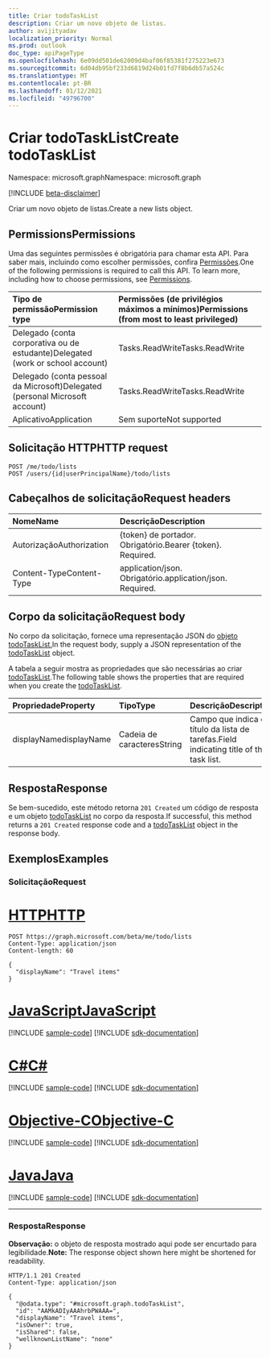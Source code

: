 ```yaml
---
title: Criar todoTaskList
description: Criar um novo objeto de listas.
author: avijityadav
localization_priority: Normal
ms.prod: outlook
doc_type: apiPageType
ms.openlocfilehash: 6e09dd501de62009d4baf06f85381f275223e673
ms.sourcegitcommit: 6d04db95bf233d6819d24b01fd7f8b6db57a524c
ms.translationtype: MT
ms.contentlocale: pt-BR
ms.lasthandoff: 01/12/2021
ms.locfileid: "49796700"
---
```

# <a name="create-todotasklist"></a><span data-ttu-id="d0b68-103">Criar todoTaskList</span><span class="sxs-lookup"><span data-stu-id="d0b68-103">Create todoTaskList</span></span>
<span data-ttu-id="d0b68-104">Namespace: microsoft.graph</span><span class="sxs-lookup"><span data-stu-id="d0b68-104">Namespace: microsoft.graph</span></span>

[!INCLUDE [beta-disclaimer](../../includes/beta-disclaimer.md)]

<span data-ttu-id="d0b68-105">Criar um novo objeto de listas.</span><span class="sxs-lookup"><span data-stu-id="d0b68-105">Create a new lists object.</span></span>

## <a name="permissions"></a><span data-ttu-id="d0b68-106">Permissions</span><span class="sxs-lookup"><span data-stu-id="d0b68-106">Permissions</span></span>
<span data-ttu-id="d0b68-p101">Uma das seguintes permissões é obrigatória para chamar esta API. Para saber mais, incluindo como escolher permissões, confira [Permissões](/graph/permissions-reference).</span><span class="sxs-lookup"><span data-stu-id="d0b68-p101">One of the following permissions is required to call this API. To learn more, including how to choose permissions, see [Permissions](/graph/permissions-reference).</span></span>

|<span data-ttu-id="d0b68-109">Tipo de permissão</span><span class="sxs-lookup"><span data-stu-id="d0b68-109">Permission type</span></span>|<span data-ttu-id="d0b68-110">Permissões (de privilégios máximos a mínimos)</span><span class="sxs-lookup"><span data-stu-id="d0b68-110">Permissions (from most to least privileged)</span></span>|
|:---|:---|
|<span data-ttu-id="d0b68-111">Delegado (conta corporativa ou de estudante)</span><span class="sxs-lookup"><span data-stu-id="d0b68-111">Delegated (work or school account)</span></span>|<span data-ttu-id="d0b68-112">Tasks.ReadWrite</span><span class="sxs-lookup"><span data-stu-id="d0b68-112">Tasks.ReadWrite</span></span>|
|<span data-ttu-id="d0b68-113">Delegado (conta pessoal da Microsoft)</span><span class="sxs-lookup"><span data-stu-id="d0b68-113">Delegated (personal Microsoft account)</span></span>|<span data-ttu-id="d0b68-114">Tasks.ReadWrite</span><span class="sxs-lookup"><span data-stu-id="d0b68-114">Tasks.ReadWrite</span></span>|
|<span data-ttu-id="d0b68-115">Aplicativo</span><span class="sxs-lookup"><span data-stu-id="d0b68-115">Application</span></span>|<span data-ttu-id="d0b68-116">Sem suporte</span><span class="sxs-lookup"><span data-stu-id="d0b68-116">Not supported</span></span>|

## <a name="http-request"></a><span data-ttu-id="d0b68-117">Solicitação HTTP</span><span class="sxs-lookup"><span data-stu-id="d0b68-117">HTTP request</span></span>

<!-- {
  "blockType": "ignored"
}
-->
``` http
POST /me/todo/lists
POST /users/{id|userPrincipalName}/todo/lists
```

## <a name="request-headers"></a><span data-ttu-id="d0b68-118">Cabeçalhos de solicitação</span><span class="sxs-lookup"><span data-stu-id="d0b68-118">Request headers</span></span>
|<span data-ttu-id="d0b68-119">Nome</span><span class="sxs-lookup"><span data-stu-id="d0b68-119">Name</span></span>|<span data-ttu-id="d0b68-120">Descrição</span><span class="sxs-lookup"><span data-stu-id="d0b68-120">Description</span></span>|
|:---|:---|
|<span data-ttu-id="d0b68-121">Autorização</span><span class="sxs-lookup"><span data-stu-id="d0b68-121">Authorization</span></span>|<span data-ttu-id="d0b68-p102">{token} de portador. Obrigatório.</span><span class="sxs-lookup"><span data-stu-id="d0b68-p102">Bearer {token}. Required.</span></span>|
|<span data-ttu-id="d0b68-124">Content-Type</span><span class="sxs-lookup"><span data-stu-id="d0b68-124">Content-Type</span></span>|<span data-ttu-id="d0b68-p103">application/json. Obrigatório.</span><span class="sxs-lookup"><span data-stu-id="d0b68-p103">application/json. Required.</span></span>|

## <a name="request-body"></a><span data-ttu-id="d0b68-127">Corpo da solicitação</span><span class="sxs-lookup"><span data-stu-id="d0b68-127">Request body</span></span>
<span data-ttu-id="d0b68-128">No corpo da solicitação, fornece uma representação JSON do [objeto todoTaskList.](../resources/todotasklist.md)</span><span class="sxs-lookup"><span data-stu-id="d0b68-128">In the request body, supply a JSON representation of the [todoTaskList](../resources/todotasklist.md) object.</span></span>

<span data-ttu-id="d0b68-129">A tabela a seguir mostra as propriedades que são necessárias ao criar [todoTaskList](../resources/todotasklist.md).</span><span class="sxs-lookup"><span data-stu-id="d0b68-129">The following table shows the properties that are required when you create the [todoTaskList](../resources/todotasklist.md).</span></span>

|<span data-ttu-id="d0b68-130">Propriedade</span><span class="sxs-lookup"><span data-stu-id="d0b68-130">Property</span></span>|<span data-ttu-id="d0b68-131">Tipo</span><span class="sxs-lookup"><span data-stu-id="d0b68-131">Type</span></span>|<span data-ttu-id="d0b68-132">Descrição</span><span class="sxs-lookup"><span data-stu-id="d0b68-132">Description</span></span>|
|:---|:---|:---|
|<span data-ttu-id="d0b68-133">displayName</span><span class="sxs-lookup"><span data-stu-id="d0b68-133">displayName</span></span>|<span data-ttu-id="d0b68-134">Cadeia de caracteres</span><span class="sxs-lookup"><span data-stu-id="d0b68-134">String</span></span>|<span data-ttu-id="d0b68-135">Campo que indica o título da lista de tarefas.</span><span class="sxs-lookup"><span data-stu-id="d0b68-135">Field indicating title of the task list.</span></span>|

## <a name="response"></a><span data-ttu-id="d0b68-136">Resposta</span><span class="sxs-lookup"><span data-stu-id="d0b68-136">Response</span></span>

<span data-ttu-id="d0b68-137">Se bem-sucedido, este método retorna `201 Created` um código de resposta e um objeto [todoTaskList](../resources/todotasklist.md) no corpo da resposta.</span><span class="sxs-lookup"><span data-stu-id="d0b68-137">If successful, this method returns a `201 Created` response code and a [todoTaskList](../resources/todotasklist.md) object in the response body.</span></span>

## <a name="examples"></a><span data-ttu-id="d0b68-138">Exemplos</span><span class="sxs-lookup"><span data-stu-id="d0b68-138">Examples</span></span>

### <a name="request"></a><span data-ttu-id="d0b68-139">Solicitação</span><span class="sxs-lookup"><span data-stu-id="d0b68-139">Request</span></span>

# <a name="http"></a>[<span data-ttu-id="d0b68-140">HTTP</span><span class="sxs-lookup"><span data-stu-id="d0b68-140">HTTP</span></span>](#tab/http)
<!-- {
  "blockType": "request",
  "name": "create_todotasklist_from_lists"
}
-->
``` http
POST https://graph.microsoft.com/beta/me/todo/lists
Content-Type: application/json
Content-length: 60

{
  "displayName": "Travel items"
}
```
# <a name="javascript"></a>[<span data-ttu-id="d0b68-141">JavaScript</span><span class="sxs-lookup"><span data-stu-id="d0b68-141">JavaScript</span></span>](#tab/javascript)
[!INCLUDE [sample-code](../includes/snippets/javascript/create-todotasklist-from-lists-javascript-snippets.md)]
[!INCLUDE [sdk-documentation](../includes/snippets/snippets-sdk-documentation-link.md)]

# <a name="c"></a>[<span data-ttu-id="d0b68-142">C#</span><span class="sxs-lookup"><span data-stu-id="d0b68-142">C#</span></span>](#tab/csharp)
[!INCLUDE [sample-code](../includes/snippets/csharp/create-todotasklist-from-lists-csharp-snippets.md)]
[!INCLUDE [sdk-documentation](../includes/snippets/snippets-sdk-documentation-link.md)]

# <a name="objective-c"></a>[<span data-ttu-id="d0b68-143">Objective-C</span><span class="sxs-lookup"><span data-stu-id="d0b68-143">Objective-C</span></span>](#tab/objc)
[!INCLUDE [sample-code](../includes/snippets/objc/create-todotasklist-from-lists-objc-snippets.md)]
[!INCLUDE [sdk-documentation](../includes/snippets/snippets-sdk-documentation-link.md)]

# <a name="java"></a>[<span data-ttu-id="d0b68-144">Java</span><span class="sxs-lookup"><span data-stu-id="d0b68-144">Java</span></span>](#tab/java)
[!INCLUDE [sample-code](../includes/snippets/java/create-todotasklist-from-lists-java-snippets.md)]
[!INCLUDE [sdk-documentation](../includes/snippets/snippets-sdk-documentation-link.md)]

---



### <a name="response"></a><span data-ttu-id="d0b68-145">Resposta</span><span class="sxs-lookup"><span data-stu-id="d0b68-145">Response</span></span>
<span data-ttu-id="d0b68-146">**Observação:** o objeto de resposta mostrado aqui pode ser encurtado para legibilidade.</span><span class="sxs-lookup"><span data-stu-id="d0b68-146">**Note:** The response object shown here might be shortened for readability.</span></span>
<!-- {
  "blockType": "response",
  "truncated": true,
  "@odata.type": "microsoft.graph.todoTaskList"
}
-->
``` http
HTTP/1.1 201 Created
Content-Type: application/json

{
  "@odata.type": "#microsoft.graph.todoTaskList",
  "id": "AAMkADIyAAAhrbPWAAA=",
  "displayName": "Travel items",
  "isOwner": true,
  "isShared": false,
  "wellknownListName": "none"
}
```



